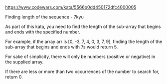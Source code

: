 https://www.codewars.com/kata/5566b0dd450172dfc4000005

Finding length of the sequence - 7kyu

As part of this kata, you need to find the length of the sub-array that begins and ends with the specified number.

For example, if the array arr is [0, -3, 7, 4, 0, 3, 7, 9], finding the length of the sub-array that begins and ends with 7s would return 5.

For sake of simplicity, there will only be numbers (positive or negative) in the supplied array.

If there are less or more than two occurrences of the number to search for, return 0.